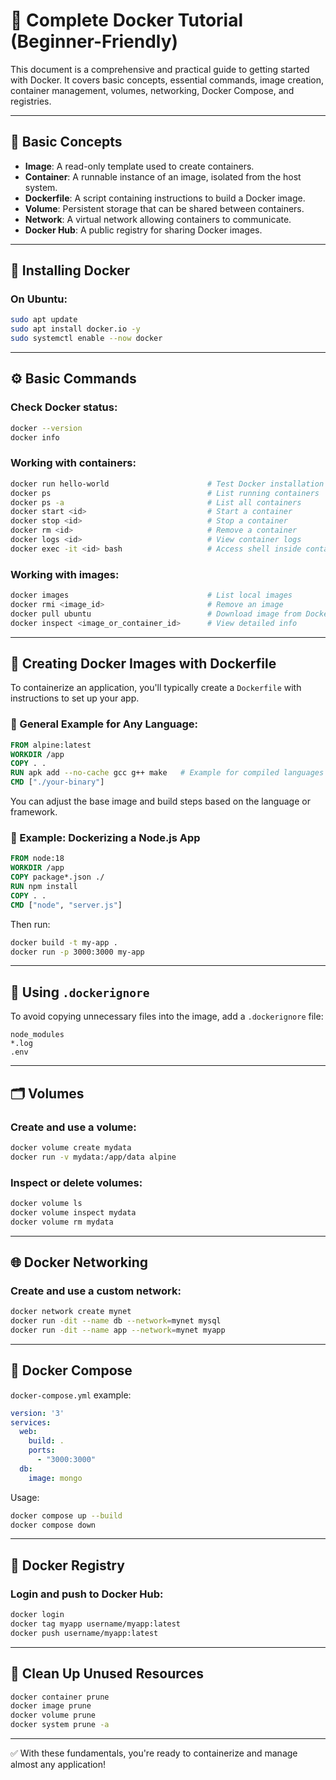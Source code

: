 # 🐳 Complete Docker Tutorial (Beginner-Friendly)

This document is a comprehensive and practical guide to getting started with Docker. It covers basic concepts, essential commands, image creation, container management, volumes, networking, Docker Compose, and registries.

---

## 🔹 Basic Concepts

- **Image**: A read-only template used to create containers.
- **Container**: A runnable instance of an image, isolated from the host system.
- **Dockerfile**: A script containing instructions to build a Docker image.
- **Volume**: Persistent storage that can be shared between containers.
- **Network**: A virtual network allowing containers to communicate.
- **Docker Hub**: A public registry for sharing Docker images.

---

## 🔧 Installing Docker

### On Ubuntu:
```bash
sudo apt update
sudo apt install docker.io -y
sudo systemctl enable --now docker
```

---

## ⚙️ Basic Commands

### Check Docker status:
```bash
docker --version
docker info
```

### Working with containers:
```bash
docker run hello-world                      # Test Docker installation
docker ps                                   # List running containers
docker ps -a                                # List all containers
docker start <id>                           # Start a container
docker stop <id>                            # Stop a container
docker rm <id>                              # Remove a container
docker logs <id>                            # View container logs
docker exec -it <id> bash                   # Access shell inside container
```

### Working with images:
```bash
docker images                               # List local images
docker rmi <image_id>                       # Remove an image
docker pull ubuntu                          # Download image from Docker Hub
docker inspect <image_or_container_id>      # View detailed info
```

---

## 🧱 Creating Docker Images with Dockerfile

To containerize an application, you'll typically create a `Dockerfile` with instructions to set up your app.

### 🔸 General Example for Any Language:

```Dockerfile
FROM alpine:latest
WORKDIR /app
COPY . .
RUN apk add --no-cache gcc g++ make   # Example for compiled languages
CMD ["./your-binary"]
```

You can adjust the base image and build steps based on the language or framework.

### 🔹 Example: Dockerizing a Node.js App

```Dockerfile
FROM node:18
WORKDIR /app
COPY package*.json ./
RUN npm install
COPY . .
CMD ["node", "server.js"]
```

Then run:

```bash
docker build -t my-app .
docker run -p 3000:3000 my-app
```

---

## 📂 Using `.dockerignore`

To avoid copying unnecessary files into the image, add a `.dockerignore` file:

```
node_modules
*.log
.env
```

---

## 🗂️ Volumes

### Create and use a volume:
```bash
docker volume create mydata
docker run -v mydata:/app/data alpine
```

### Inspect or delete volumes:
```bash
docker volume ls
docker volume inspect mydata
docker volume rm mydata
```

---

## 🌐 Docker Networking

### Create and use a custom network:
```bash
docker network create mynet
docker run -dit --name db --network=mynet mysql
docker run -dit --name app --network=mynet myapp
```

---

## 🧩 Docker Compose

`docker-compose.yml` example:
```yaml
version: '3'
services:
  web:
    build: .
    ports:
      - "3000:3000"
  db:
    image: mongo
```

Usage:
```bash
docker compose up --build
docker compose down
```

---

## 🔐 Docker Registry

### Login and push to Docker Hub:
```bash
docker login
docker tag myapp username/myapp:latest
docker push username/myapp:latest
```

---

## 🧹 Clean Up Unused Resources

```bash
docker container prune
docker image prune
docker volume prune
docker system prune -a
```

---

✅ With these fundamentals, you're ready to containerize and manage almost any application!
